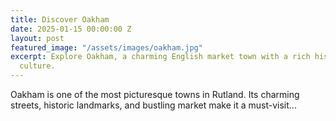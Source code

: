 ```yaml
---
title: Discover Oakham
date: 2025-01-15 00:00:00 Z
layout: post
featured_image: "/assets/images/oakham.jpg"
excerpt: Explore Oakham, a charming English market town with a rich history and vibrant
  culture.
---
```


Oakham is one of the most picturesque towns in Rutland. Its charming streets, historic landmarks, and bustling market make it a must-visit...
